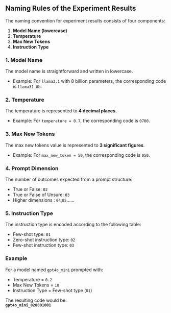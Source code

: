 ## Naming Rules of the Experiment Results

The naming convention for experiment results consists of four components:
1. **Model Name (lowercase)**
2. **Temperature**
3. **Max New Tokens**
4. **Instruction Type**

### 1. Model Name
The model name is straightforward and written in lowercase.  
- Example: For `llama3.1` with 8 billion parameters, the corresponding code is `llama31_8b`.

### 2. Temperature
The temperature is represented to **4 decimal places**.  
- Example: For `temperature = 0.7`, the corresponding code is `0700`.

### 3. Max New Tokens
The max new tokens value is represented to **3 significant figures**.  
- Example: For `max_new_token = 50`, the corresponding code is `050`.

### 4. Prompt Dimension
The number of outcomes expected from a prompt structure:
- True or False: `02`
- True or False of Unsure: `03`
- Higher dimensions : `04`,`05`......
  
### 5. Instruction Type
The instruction type is encoded according to the following table:
- Few-shot type: `01`
- Zero-shot instruction type: `02`
- Few-shot instruction type: `03`

### Example
For a model named `gpt4o_mini` prompted with:
- Temperature = `0.2`
- Max New Tokens = `10`
- Instruction Type = Few-shot type (`01`)

The resulting code would be:  
**`gpt4o_mini_020001001`**
